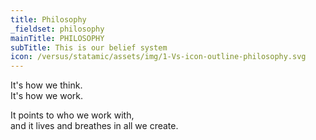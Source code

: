 ```yaml
---
title: Philosophy
_fieldset: philosophy
mainTitle: PHILOSOPHY
subTitle: This is our belief system
icon: /versus/statamic/assets/img/1-Vs-icon-outline-philosophy.svg
---
```

<p>
	  It's how we think.<br>
	  It's how we work.</p><p>
	  It points to who we work with,<br>
	  and it lives and breathes in all we create.</p>